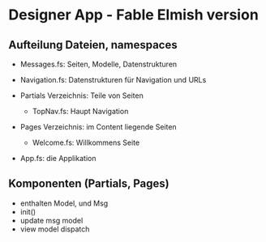 # Designer App - Fable Elmish version

## Aufteilung Dateien, namespaces

  * Messages.fs: Seiten, Modelle, Datenstrukturen

  * Navigation.fs: Datenstrukturen für Navigation und URLs  

  * Partials Verzeichnis: Teile von Seiten

    - TopNav.fs: Haupt Navigation 

  * Pages Verzeichnis: im Content liegende Seiten

    - Welcome.fs: Willkommens Seite

  * App.fs: die Applikation


## Komponenten (Partials, Pages)

  * enthalten Model, und Msg
  * init()
  * update msg model
  * view model dispatch
